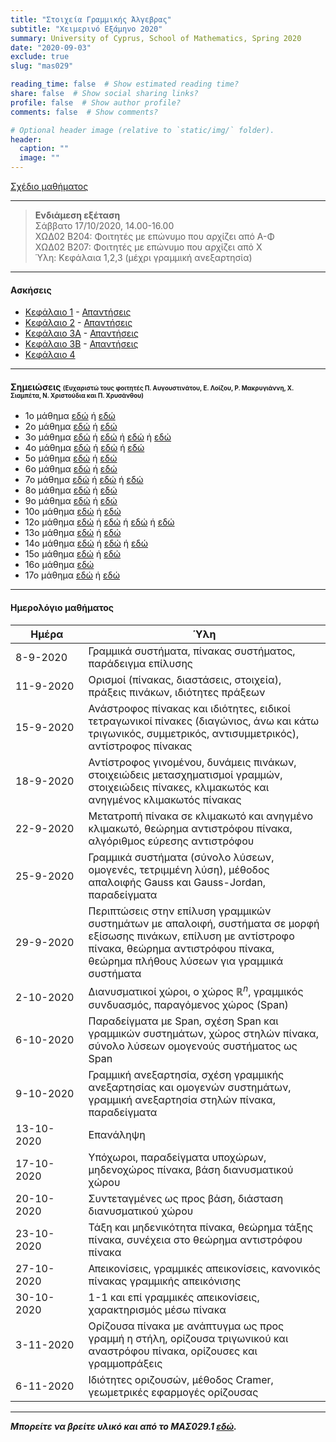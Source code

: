 ```yaml
---
title: "Στοιχεία Γραμμικής Άλγεβρας"
subtitle: "Χειμερινό Εξάμηνο 2020"
summary: University of Cyprus, School of Mathematics, Spring 2020
date: "2020-09-03"
exclude: true
slug: "mas029"

reading_time: false  # Show estimated reading time?
share: false  # Show social sharing links?
profile: false  # Show author profile?
comments: false  # Show comments?

# Optional header image (relative to `static/img/` folder).
header:
  caption: ""
  image: ""
---
```


[Σχέδιο μαθήματος](/teaching/mas029/mas029.2_autumn_2020_syllabus.pdf)

---

> **Ενδιάμεση εξέταση**\
>Σάββατο 17/10/2020, 14.00-16.00\
ΧΩΔ02 Β204: Φοιτητές με επώνυμο που αρχίζει από Α-Φ\
ΧΩΔ02 Β207: Φοιτητές με επώνυμο που αρχίζει από Χ\
> Ύλη: Κεφάλαια 1,2,3 (μέχρι γραμμική ανεξαρτησία)

---

#### Ασκήσεις

- [Κεφάλαιο 1](/teaching/mas029/mas029_exercises_1.pdf) - [Απαντήσεις](/teaching/mas029/mas029_answers_1.pdf)
- [Κεφάλαιο 2](/teaching/mas029/mas029_exercises_2.pdf) - [Απαντήσεις](/teaching/mas029/mas029_answers_2.pdf)
- [Κεφάλαιο 3Α](/teaching/mas029/mas029_exercises_3a.pdf) - [Απαντήσεις](/teaching/mas029/mas029_answers_3a.pdf)
- [Κεφάλαιο 3Β](/teaching/mas029/mas029_exercises_3b.pdf) - [Απαντήσεις](/teaching/mas029/mas029_answers_3b.pdf)
- [Κεφάλαιο 4](/teaching/mas029/mas029_exercises_4.pdf)

---

#### Σημειώσεις <span style="font-size:0.7em;"> (Ευχαριστώ τους φοιτητές Π. Αυγουστινάτου, Ε. Λοίζου, Ρ. Μακρυγιάννη, Χ. Σιαμπέτα, Ν. Χριστούδια και Π. Χρυσάνθου)</span>

- 1ο μάθημα [εδώ](/teaching/mas029/MAS029-LECTURE1-7.9.2020_pc.pdf) ή [εδώ](/teaching/mas029/MAS029-LECTURE1-7.9.2020_nc.pdf)
- 2ο μάθημα [εδώ](/teaching/mas029/MAS029-LECTURE2-11.9.2020_pc.pdf) ή [εδώ](/teaching/mas029/MAS029-LECTURE2-11.9.2020_nc.pdf)
- 3ο μάθημα [εδώ](/teaching/mas029/MAS029-LECTURE-3-15.9.2020_pc.pdf) ή [εδώ](/teaching/mas029/Mas029_15-09-2020_cs.pdf) ή [εδώ](/teaching/mas029/mas029.15.09.20.pa.pdf) ή [εδώ](/teaching/mas029/MAS029-LECTURE-3-15.9.2020_nc.pdf)
- 4ο μάθημα [εδώ](/teaching/mas029/MAS029-LECTURE4-18.9.2020-pc.pdf) ή [εδώ](/teaching/mas029/mas029.18.09.20.pa.pdf) ή [εδώ](/teaching/mas029/MAS029-LECTURE4-18.9.2020-nc.pdf)
- 5ο μάθημα [εδώ](/teaching/mas029/MAS029-LECTURE5-22.9.2020_pc.pdf) ή [εδώ](/teaching/mas029/MAS029-LECTURE5-22.9.2020_nc.pdf)
- 6ο μάθημα [εδώ](/teaching/mas029/MAS029-LECTURE-6-25.9.2020_pc.pdf) ή [εδώ](/teaching/mas029/MAS029-LECTURE6-25.9.2020_nc.pdf)
- 7ο μάθημα [εδώ](/teaching/mas029/MAS029-LECTURE7-29.9.2020_pc.pdf) ή [εδώ](/teaching/mas029/mas029.29.09.20.pa.pdf) ή [εδώ](/teaching/mas029/MAS029-LECTURE7-29.9.2020_nc.pdf)
- 8ο μάθημα [εδώ](/teaching/mas029/MAS029-LECTURE8-2.10.2020_pc.pdf) ή [εδώ](/teaching/mas029/MAS029-LECTURE8-2.10.2020_nc.pdf)
- 9ο μάθημα [εδώ](/teaching/mas029/MAS029-LECTURE9-6.10.2020_pc.pdf) ή [εδώ](/teaching/mas029/MAS029-LECTURE9-6.10.2020_nc.pdf)
- 10ο μάθημα [εδώ](/teaching/mas029/MAS029-LECTURE10-9.10.2020_pc.pdf) ή [εδώ](/teaching/mas029/MAS029-LECTURE10-9.10.2020_nc.pdf)
- 12ο μάθημα [εδώ](/teaching/mas029/MAS029-LECTURE11-16.10.2020_pc.pdf) ή [εδώ](/teaching/mas029/MAS029-LECTURE11-16.10.2020_rm.pdf) ή [εδώ](/teaching/mas029/MAS029-LECTURE11-16.10.2020_el.pdf) ή [εδώ](/teaching/mas029/MAS029-LECTURE12-16.10.2020_nc.pdf)
- 13ο μάθημα [εδώ](/teaching/mas029/MAS029-LECTURE13-20.10.2020_pc.pdf) ή [εδώ](/teaching/mas029/MAS029-LECTURE13-20.10.2020_nc.pdf)
- 14ο μάθημα [εδώ](/teaching/mas029/MAS029-LECTURE14-23.10.2020_pc.pdf) ή [εδώ](/teaching/mas029/MAS029-LECTURE14-23.10.2020_el.pdf) ή [εδώ](/teaching/mas029/MAS029-LECTURE14-23.10.2020_nc.pdf)
- 15ο μάθημα [εδώ](/teaching/mas029/MAS029-LECTURE15-27.10.2020_pc.pdf) ή [εδώ](/teaching/mas029/MAS029-LECTURE15-27.10.2020_nc.pdf)
- 16ο μάθημα [εδώ](/teaching/mas029/MAS029-LECTURE16-30.10.2020_pc.pdf)
- 17ο μάθημα [εδώ](/teaching/mas029/MAS029-LECTURE17-3.11.2020_pc.pdf) ή [εδώ](/teaching/mas029/MAS029-LECTURE17-3.11.2020_el.pdf)

---

#### Ημερολόγιο μαθήματος
| Ημέρα <div style="width:100px"></div> | Ύλη |
| ------------------------------------- | --- |
| 8-9-2020 | Γραμμικά συστήματα, πίνακας συστήματος, παράδειγμα επίλυσης|
| 11-9-2020 | Ορισμοί (πίνακας, διαστάσεις, στοιχεία), πράξεις πινάκων, ιδιότητες πράξεων |
| 15-9-2020 | Ανάστροφος πίνακας και ιδιότητες, ειδικοί τετραγωνικοί πίνακες (διαγώνιος, άνω και κάτω τριγωνικός, συμμετρικός, αντισυμμετρικός), αντίστροφος πίνακας |
| 18-9-2020 | Αντίστροφος γινομένου, δυνάμεις πινάκων, στοιχειώδεις μετασχηματισμοί γραμμών, στοιχειώδεις πίνακες, κλιμακωτός και ανηγμένος κλιμακωτός πίνακας |
| 22-9-2020 | Μετατροπή πίνακα σε κλιμακωτό και ανηγμένο κλιμακωτό, θεώρημα αντιστρόφου πίνακα, αλγόριθμος εύρεσης αντιστρόφου |
| 25-9-2020 | Γραμμικά συστήματα (σύνολο λύσεων, ομογενές, τετριμμένη λύση), μέθοδος απαλοιφής Gauss και Gauss-Jordan,  παραδείγματα |
| 29-9-2020 | Περιπτώσεις στην επίλυση γραμμικών συστημάτων με απαλοιφή, συστήματα σε μορφή εξίσωσης πινάκων, επίλυση με αντίστροφο πίνακα, θεώρημα αντιστρόφου πίνακα, θεώρημα πλήθους λύσεων για γραμμικά συστήματα |
| 2-10-2020 | Διανυσματικοί χώροι, ο χώρος $\mathbb{R}^n$, γραμμικός συνδυασμός, παραγόμενος χώρος (Span) |
| 6-10-2020 | Παραδείγματα με Span, σχέση Span και γραμμικών συστημάτων, χώρος στηλών πίνακα, σύνολο λύσεων ομογενούς συστήματος ως Span |
| 9-10-2020 | Γραμμική ανεξαρτησία, σχέση γραμμικής ανεξαρτησίας και ομογενών συστημάτων, γραμμική ανεξαρτησία στηλών πίνακα, παραδείγματα |
| 13-10-2020 | Επανάληψη |
| 17-10-2020 | Υπόχωροι, παραδείγματα υποχώρων, μηδενοχώρος πίνακα, βάση διανυσματικού χώρου |
| 20-10-2020 | Συντεταγμένες ως προς βάση, διάσταση διανυσματικού χώρου |
| 23-10-2020 | Τάξη και μηδενικότητα πίνακα, θεώρημα τάξης πίνακα, συνέχεια στο θεώρημα αντιστρόφου πίνακα |
| 27-10-2020 | Απεικονίσεις, γραμμικές απεικονίσεις, κανονικός πίνακας γραμμικής απεικόνισης |
| 30-10-2020 | 1-1 και επί γραμμικές απεικονίσεις, χαρακτηρισμός μέσω πίνακα |
| 3-11-2020  | Ορίζουσα πίνακα με ανάπτυγμα ως προς γραμμή η στήλη, ορίζουσα τριγωνικού και αναστρόφου πίνακα, ορίζουσες και γραμμοπράξεις |
| 6-11-2020  | Ιδιότητες οριζουσών, μέθοδος Cramer, γεωμετρικές εφαρμογές ορίζουσας |

---

***Μπορείτε να βρείτε υλικό και από το ΜΑΣ029.1 [εδώ](http://www.mas.ucy.ac.cy/~kleopatr/Home/teaching/mas029f20.html).***
